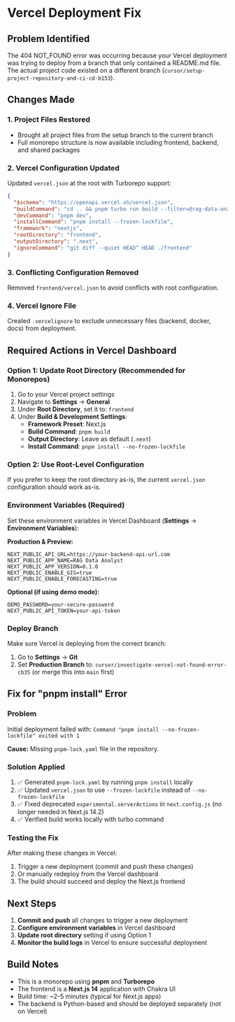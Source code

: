 # Vercel Deployment Fix

## Problem Identified
The 404 NOT_FOUND error was occurring because your Vercel deployment was trying to deploy from a branch that only contained a README.md file. The actual project code existed on a different branch (`cursor/setup-project-repository-and-ci-cd-b153`).

## Changes Made

### 1. Project Files Restored
- Brought all project files from the setup branch to the current branch
- Full monorepo structure is now available including frontend, backend, and shared packages

### 2. Vercel Configuration Updated
Updated `vercel.json` at the root with Turborepo support:
```json
{
  "$schema": "https://openapi.vercel.sh/vercel.json",
  "buildCommand": "cd .. && pnpm turbo run build --filter=@rag-data-analyst/frontend",
  "devCommand": "pnpm dev",
  "installCommand": "pnpm install --frozen-lockfile",
  "framework": "nextjs",
  "rootDirectory": "frontend",
  "outputDirectory": ".next",
  "ignoreCommand": "git diff --quiet HEAD^ HEAD ./frontend"
}
```

### 3. Conflicting Configuration Removed
Removed `frontend/vercel.json` to avoid conflicts with root configuration.

### 4. Vercel Ignore File
Created `.vercelignore` to exclude unnecessary files (backend, docker, docs) from deployment.

## Required Actions in Vercel Dashboard

### Option 1: Update Root Directory (Recommended for Monorepos)
1. Go to your Vercel project settings
2. Navigate to **Settings** → **General**
3. Under **Root Directory**, set it to: `frontend`
4. Under **Build & Development Settings**:
   - **Framework Preset**: Next.js
   - **Build Command**: `pnpm build`
   - **Output Directory**: Leave as default (`.next`)
   - **Install Command**: `pnpm install --no-frozen-lockfile`

### Option 2: Use Root-Level Configuration
If you prefer to keep the root directory as-is, the current `vercel.json` configuration should work as-is.

### Environment Variables (Required)
Set these environment variables in Vercel Dashboard (**Settings** → **Environment Variables**):

**Production & Preview:**
```
NEXT_PUBLIC_API_URL=https://your-backend-api-url.com
NEXT_PUBLIC_APP_NAME=RAG Data Analyst
NEXT_PUBLIC_APP_VERSION=0.1.0
NEXT_PUBLIC_ENABLE_GIS=true
NEXT_PUBLIC_ENABLE_FORECASTING=true
```

**Optional (if using demo mode):**
```
DEMO_PASSWORD=your-secure-password
NEXT_PUBLIC_API_TOKEN=your-api-token
```

### Deploy Branch
Make sure Vercel is deploying from the correct branch:
1. Go to **Settings** → **Git**
2. Set **Production Branch** to: `cursor/investigate-vercel-not-found-error-cb35` (or merge this into `main` first)

## Fix for "pnpm install" Error

### Problem
Initial deployment failed with: `Command "pnpm install --no-frozen-lockfile" exited with 1`

**Cause:** Missing `pnpm-lock.yaml` file in the repository.

### Solution Applied
1. ✅ Generated `pnpm-lock.yaml` by running `pnpm install` locally
2. ✅ Updated `vercel.json` to use `--frozen-lockfile` instead of `--no-frozen-lockfile`
3. ✅ Fixed deprecated `experimental.serverActions` in `next.config.js` (no longer needed in Next.js 14.2)
4. ✅ Verified build works locally with turbo command

### Testing the Fix

After making these changes in Vercel:
1. Trigger a new deployment (commit and push these changes)
2. Or manually redeploy from the Vercel dashboard
3. The build should succeed and deploy the Next.js frontend

## Next Steps

1. **Commit and push** all changes to trigger a new deployment
2. **Configure environment variables** in Vercel dashboard
3. **Update root directory** setting if using Option 1
4. **Monitor the build logs** in Vercel to ensure successful deployment

## Build Notes

- This is a monorepo using **pnpm** and **Turborepo**
- The frontend is a **Next.js 14** application with Chakra UI
- Build time: ~2-5 minutes (typical for Next.js apps)
- The backend is Python-based and should be deployed separately (not on Vercel)